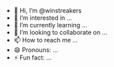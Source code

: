 - 👋 Hi, I’m @winstreakers
- 👀 I’m interested in ...
- 🌱 I’m currently learning ...
- 💞️ I’m looking to collaborate on ...
- 📫 How to reach me ...
- 😄 Pronouns: ...
- ⚡ Fun fact: ...

<!---
winstreakers/winstreakers is a ✨ special ✨ repository because its `README.md` (this file) appears on your GitHub profile.
You can click the Preview link to take a look at your changes.
--->
